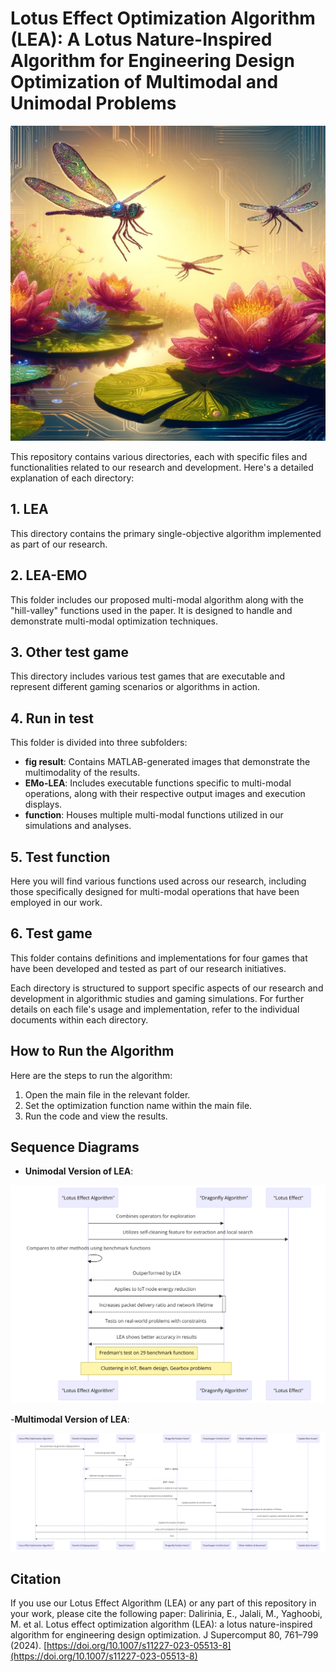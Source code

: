 

# Lotus Effect Optimization Algorithm (LEA): A Lotus Nature-Inspired Algorithm for Engineering Design Optimization of Multimodal and Unimodal Problems
<p align="center">
    <img src="LEA.jpg" width="600">
</p>


This repository contains various directories, each with specific files and functionalities related to our research and development. Here's a detailed explanation of each directory:

## 1. LEA
This directory contains the primary single-objective algorithm implemented as part of our research.

## 2. LEA-EMO
This folder includes our proposed multi-modal algorithm along with the "hill-valley" functions used in the paper. It is designed to handle and demonstrate multi-modal optimization techniques.

## 3. Other test game
This directory includes various test games that are executable and represent different gaming scenarios or algorithms in action.

## 4. Run in test
This folder is divided into three subfolders:
- **fig result**: Contains MATLAB-generated images that demonstrate the multimodality of the results.
- **EMo-LEA**: Includes executable functions specific to multi-modal operations, along with their respective output images and execution displays.
- **function**: Houses multiple multi-modal functions utilized in our simulations and analyses.

## 5. Test function
Here you will find various functions used across our research, including those specifically designed for multi-modal operations that have been employed in our work.

## 6. Test game
This folder contains definitions and implementations for four games that have been developed and tested as part of our research initiatives.

Each directory is structured to support specific aspects of our research and development in algorithmic studies and gaming simulations. For further details on each file's usage and implementation, refer to the individual documents within each directory.

## How to Run the Algorithm
Here are the steps to run the algorithm:
1. Open the main file in the relevant folder.
2. Set the optimization function name within the main file.
3. Run the code and view the results.

## Sequence Diagrams
- **Unimodal Version of LEA**:
<p align="center">
    <img src="Unimodal.png" width="600">
</p>

-**Multimodal Version of LEA**: 
<p align="center">
    <img src="Multimodal.png" width="600">
</p>

## Citation
If you use our Lotus Effect Algorithm (LEA) or any part of this repository in your work, please cite the following paper:
Dalirinia, E., Jalali, M., Yaghoobi, M. et al. Lotus effect optimization algorithm (LEA): a lotus nature-inspired algorithm for engineering design optimization. J Supercomput 80, 761–799 (2024). [https://doi.org/10.1007/s11227-023-05513-8](https://doi.org/10.1007/s11227-023-05513-8)
